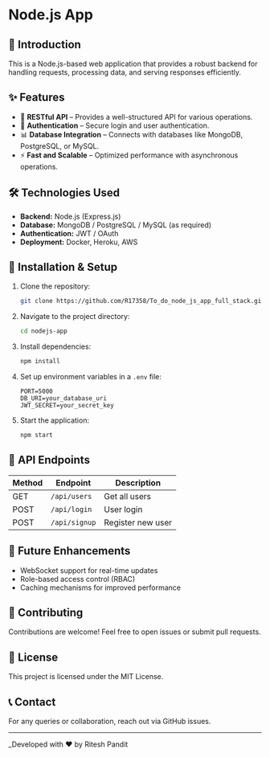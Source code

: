 # Node.js App

## 🚀 Introduction
This is a Node.js-based web application that provides a robust backend for handling requests, processing data, and serving responses efficiently. 

## ✨ Features
- 📂 **RESTful API** – Provides a well-structured API for various operations.
- 🔐 **Authentication** – Secure login and user authentication.
- 📊 **Database Integration** – Connects with databases like MongoDB, PostgreSQL, or MySQL.
- ⚡ **Fast and Scalable** – Optimized performance with asynchronous operations.

## 🛠️ Technologies Used
- **Backend:** Node.js (Express.js)
- **Database:** MongoDB / PostgreSQL / MySQL (as required)
- **Authentication:** JWT / OAuth
- **Deployment:** Docker, Heroku, AWS

## 🔧 Installation & Setup
1. Clone the repository:
   ```bash
   git clone https://github.com/R17358/To_do_node_js_app_full_stack.git
   ```
2. Navigate to the project directory:
   ```bash
   cd nodejs-app
   ```
3. Install dependencies:
   ```bash
   npm install
   ```
4. Set up environment variables in a `.env` file:
   ```plaintext
   PORT=5000
   DB_URI=your_database_uri
   JWT_SECRET=your_secret_key
   ```
5. Start the application:
   ```bash
   npm start
   ```

## 📌 API Endpoints
| Method | Endpoint       | Description          |
|--------|---------------|----------------------|
| GET    | `/api/users`  | Get all users       |
| POST   | `/api/login`  | User login          |
| POST   | `/api/signup` | Register new user   |


## 🚀 Future Enhancements
- WebSocket support for real-time updates
- Role-based access control (RBAC)
- Caching mechanisms for improved performance

## 🤝 Contributing
Contributions are welcome! Feel free to open issues or submit pull requests.

## 📜 License
This project is licensed under the MIT License.

## 📞 Contact
For any queries or collaboration, reach out via GitHub issues.

---
_Developed with ❤️ by Ritesh Pandit
